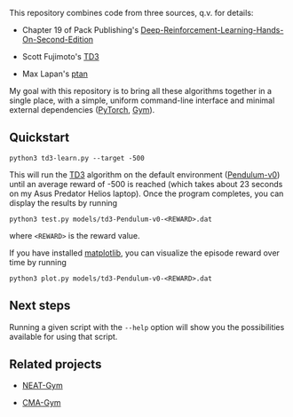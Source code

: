 This repository combines code from three sources, q.v. for details:

* Chapter 19 of Pack Publishing's
[Deep-Reinforcement-Learning-Hands-On-Second-Edition](https://github.com/PacktPublishing/Deep-Reinforcement-Learning-Hands-On-Second-Edition) 

* Scott Fujimoto's [TD3](https://github.com/sfujim/TD3)

* Max Lapan's [ptan](https://github.com/Shmuma/ptan)

My goal with this repository is to bring all these algorithms together in a single place, with a simple, uniform
command-line interface and minimal external dependencies ([PyTorch](https://pytorch.org), [Gym](https://gym.openai.com/)).

## Quickstart

```python3 td3-learn.py --target -500```

This will run the [TD3](https://towardsdatascience.com/td3-learning-to-run-with-ai-40dfc512f93)
algorithm on the default environment
([Pendulum-v0](https://gym.openai.com/envs/Pendulum-v0/)) until an average
reward of  -500 is reached (which takes about 23 seconds on my Asus Predator
Helios laptop).  Once the program completes, you can display the results by
running

```python3 test.py models/td3-Pendulum-v0-<REWARD>.dat```

where ```<REWARD>``` is the reward value.

If you have installed [matplotlib](https://matplotlib.org/), you can visualize the episode reward over time by running

```python3 plot.py models/td3-Pendulum-v0-<REWARD>.dat```


## Next steps

Running a given script with the ```--help``` option will show you the possibilities available for using that script.

## Related projects

* [NEAT-Gym](https://github.com/simondlevy/NEAT-Gym)

* [CMA-Gym](https://github.com/simondlevy/CMA-Gym)
